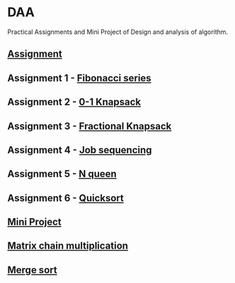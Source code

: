# DAA
Practical Assignments and Mini Project of Design and analysis of algorithm.


## [Assignment]()

## Assignment 1 - [Fibonacci series](https://github.com/Shammachale0102/DAA/blob/main/Assignments/Fibonacci%20number.cpp)
## Assignment 2 - [0-1 Knapsack](https://github.com/Shammachale0102/DAA/blob/main/Assignments/0-1%20knapsack.cpp)
## Assignment 3 - [Fractional Knapsack](https://github.com/Shammachale0102/DAA/blob/main/Assignments/Fractional%20knapsack.cpp)
## Assignment 4 - [Job sequencing](https://github.com/Shammachale0102/DAA/blob/main/Assignments/Job%20sequencing.cpp)
## Assignment 5 - [N queen](https://github.com/Shammachale0102/DAA/blob/main/Assignments/N%20Queen.cpp)
## Assignment 6 - [Quicksort](https://github.com/Shammachale0102/DAA/blob/main/Assignments/QuickSort.cpp)

## [Mini Project]()
## [Matrix chain multiplication]()
## [Merge sort]()
